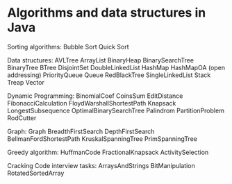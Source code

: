 # Algorithms and data structures in Java

Sorting algorithms: 
Bubble Sort
Quick Sort

Data structures: 
AVLTree
ArrayList
BinaryHeap
BinarySearchTree
BinaryTree
BTree
DisjointSet
DoubleLinkedList
HashMap
HashMapOA (open addressing)
PriorityQueue
Queue
RedBlackTree
SingleLinkedList
Stack
Treap
Vector

Dynamic Programming: 
BinomialCoef
CoinsSum
EditDistance
FibonacciCalculation
FloydWarshallShortestPath
Knapsack
LongestSubsequence
OptimalBinarySearchTree
Palindrom
PartitionProblem
RodCutter

Graph: 
Graph 
BreadthFirstSearch
DepthFirstSearch
BellmanFordShortestPath
KruskalSpanningTree
PrimSpanningTree

Greedy algorithm:
HuffmanCode
FractionalKnapsack
ActivitySelection

Cracking Code interview tasks: 
ArraysAndStrings
BitManipulation
RotatedSortedArray

















